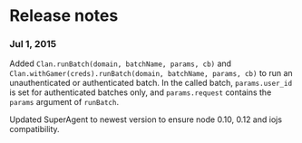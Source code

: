 # Release notes

### Jul 1, 2015

Added `Clan.runBatch(domain, batchName, params, cb)` and `Clan.withGamer(creds).runBatch(domain, batchName, params, cb)` to run an unauthenticated or authenticated batch. 
In the called batch, `params.user_id` is set for authenticated batches only, and `params.request` contains the `params` argument of `runBatch`.

Updated SuperAgent to newest version to ensure node 0.10, 0.12 and iojs compatibility.